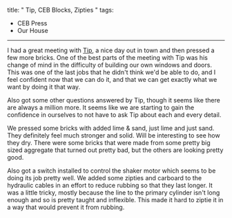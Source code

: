 title: " Tip, CEB Blocks, Zipties "
tags:
- CEB Press
- Our House
---


I had a great meeting with [Tip](http://dwiel.net/tip), a nice day out in town and then pressed a few more bricks. One of the best parts of the meeting with Tip was his change of mind in the difficulty of building our own windows and doors. This was one of the last jobs that he didn't think we'd be able to do, and I feel confident now that we can do it, and that we can get exactly what we want by doing it that way.

Also got some other questions answered by Tip, though it seems like there are always a million more. It seems like we are starting to gain the confidence in ourselves to not have to ask Tip about each and every detail.

We pressed some bricks with added lime &amp; sand, just lime and just sand. They definitely feel much stronger and solid. Will be interesting to see how they dry. There were some bricks that were made from some pretty big sized aggregate that turned out pretty bad, but the others are looking pretty good.

Also got a switch installed to control the shaker motor which seems to be doing its job pretty well.  We added some zipties and carboard to the hydraulic cables in an effort to reduce rubbing so that they last longer. It was a little tricky, mostly because the line to the primary cylinder isn't long enough and so is pretty taught and inflexible.  This made it hard to ziptie it in a way that would prevent it from rubbing.


